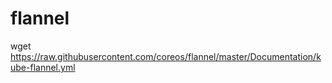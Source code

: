 # flannel
wget https://raw.githubusercontent.com/coreos/flannel/master/Documentation/kube-flannel.yml
